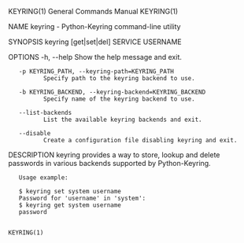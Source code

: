 KEYRING(1)                                                                       General Commands Manual                                                                       KEYRING(1)

NAME
       keyring - Python-Keyring command-line utility

SYNOPSIS
       keyring [get|set|del] SERVICE USERNAME

OPTIONS
       -h, --help
              Show the help message and exit.

       -p KEYRING_PATH, --keyring-path=KEYRING_PATH
              Specify path to the keyring backend to use.

       -b KEYRING_BACKEND, --keyring-backend=KEYRING_BACKEND
              Specify name of the keyring backend to use.

       --list-backends
              List the available keyring backends and exit.

       --disable
              Create a configuration file disabling keyring and exit.

DESCRIPTION
       keyring provides a way to store, lookup and delete passwords in various backends supported by Python-Keyring.

       Usage example:

       $ keyring set system username
       Password for 'username' in 'system':
       $ keyring get system username
       password

                                                                                                                                                                               KEYRING(1)
